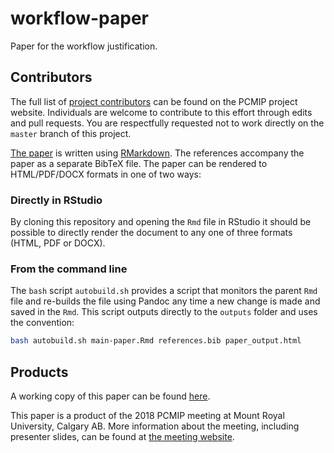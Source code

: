 # workflow-paper
Paper for the workflow justification.

## Contributors

The full list of [project contributors](https://pcmip.github.io/participants/) can be found on the PCMIP project website.  Individuals are welcome to contribute to this effort through edits and pull requests.  You are respectfully requested not to work directly on the `master` branch of this project.

[The paper](https://github.com/PCMIP/workflow-paper/blob/master/main-paper.Rmd) is written using [RMarkdown](https://rmarkdown.rstudio.com/).  The references accompany the paper as a separate BibTeX file.  The paper can be rendered to HTML/PDF/DOCX formats in one of two ways:

### Directly in RStudio

By cloning this repository and opening the `Rmd` file in RStudio it should be possible to directly render the document to any one of three formats (HTML, PDF or DOCX).

### From the command line

The `bash` script `autobuild.sh` provides a script that monitors the parent `Rmd` file and re-builds the file using Pandoc any time a new change is made and saved in the `Rmd`.  This script outputs directly to the `outputs` folder and uses the convention:

```bash
bash autobuild.sh main-paper.Rmd references.bib paper_output.html
```


## Products

A working copy of this paper can be found [here](http://htmlpreview.github.io/?https://github.com/PCMIP/workflow-paper/blob/master/output/paper_output.html).

This paper is a product of the 2018 PCMIP meeting at Mount Royal University, Calgary AB.  More information about the meeting, including presenter slides, can be found at [the meeting website](http://pcmip.github.io).
